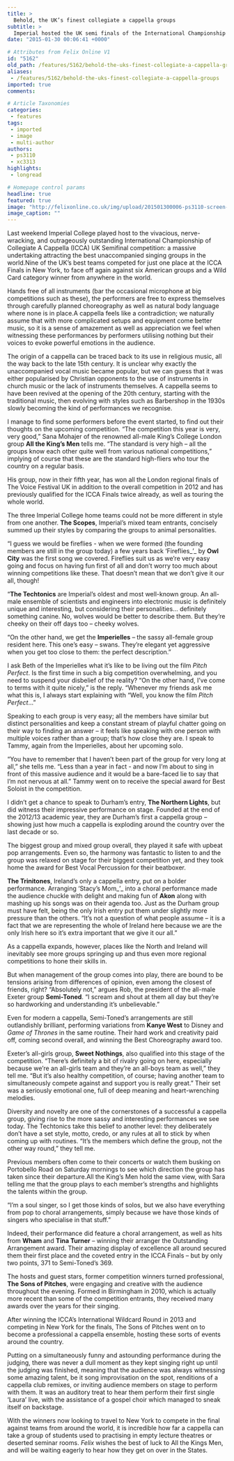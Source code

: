 ```yaml
---
title: >
  Behold, the UK’s finest collegiate a cappella groups
subtitle: >
  Imperial hosted the UK semi finals of the International Championship of Collegiate A Cappella
date: "2015-01-30 00:06:41 +0000"

# Attributes from Felix Online V1
id: "5162"
old_path: /features/5162/behold-the-uks-finest-collegiate-a-cappella-groups
aliases:
 - /features/5162/behold-the-uks-finest-collegiate-a-cappella-groups
imported: true
comments:

# Article Taxonomies
categories:
 - features
tags:
 - imported
 - image
 - multi-author
authors:
 - ps3110
 - xc3313
highlights:
 - longread

# Homepage control params
headline: true
featured: true
image: "http://felixonline.co.uk/img/upload/201501300006-ps3110-screen-shot-2015-01-30-at-00.07.33.png"
image_caption: ""
---
```


Last weekend Imperial College played host to the vivacious, nerve-wracking, and outrageously outstanding International Championship of Collegiate A Cappella (ICCA) UK Semifinal competition: a massive undertaking attracting the best unaccompanied singing groups in the world.Nine of the UK’s best teams competed for just one place at the ICCA Finals in New York, to face off again against six American groups and a Wild Card category winner from anywhere in the world.

Hands free of all instruments (bar the occasional microphone at big competitions such as these), the performers are free to express themselves through carefully planned choreography as well as natural body language where none is in place.A cappella feels like a contradiction; we naturally assume that with more complicated setups and equipment come better music, so it is a sense of amazement as well as appreciation we feel when witnessing these performances by performers utilising nothing but their voices to evoke powerful emotions in the audience.

The origin of a cappella can be traced back to its use in religious music, all the way back to the late 15th century. It is unclear why exactly the unaccompanied vocal music became popular, but we can guess that it was either popularised by Christian opponents to the use of instruments in church music or the lack of instruments themselves. A cappella seems to have been revived at the opening of the 20th century, starting with the traditional music, then evolving with styles such as Barbershop in the 1930s slowly becoming the kind of performances we recognise.

I manage to find some performers before the event started, to find out their thoughts on the upcoming competition. “The competition this year is very, very good,” Sana Mohajer of the renowned all-male King’s College London group __All the King’s Men__ tells me. “The standard is very high – all the groups know each other quite well from various national competitions,” implying of course that these are the standard high-fliers who tour the country on a regular basis.

His group, now in their fifth year, has won all the London regional finals of The Voice Festival UK in addition to the overall competition in 2012 and has previously qualified for the ICCA Finals twice already, as well as touring the whole world.

The three Imperial College home teams could not be more different in style from one another. __The Scopes__, Imperial’s mixed team entrants, concisely summed up their styles by comparing the groups to animal personalities.

“I guess we would be fireflies - when we were formed (the founding members are still in the group today) a few years back ‘Fireflies_’_ by __Owl City__ was the first song we covered. Fireflies suit us as we’re very easy going and focus on having fun first of all and don’t worry too much about winning competitions like these. That doesn’t mean that we don’t give it our all, though!

“__The Techtonics__ are Imperial’s oldest and most well-known group. An all-male ensemble of scientists and engineers into electronic music is definitely unique and interesting, but considering their personalities... definitely something canine. No, wolves would be better to describe them. But they’re cheeky on their off days too – cheeky wolves.

“On the other hand, we get the __Imperielles__ – the sassy all-female group resident here. This one’s easy – swans. They’re elegant yet aggressive when you get too close to them: the perfect description.”

I ask Beth of the Imperielles what it’s like to be living out the film _Pitch Perfect_. Is the first time in such a big competition overwhelming, and you need to suspend your disbelief of the reality? “On the other hand, I’ve come to terms with it quite nicely,” is the reply. “Whenever my friends ask me what this is, I always start explaining with “Well, you know the film _Pitch Perfect_...”

Speaking to each group is very easy; all the members have similar but distinct personalities and keep a constant stream of playful chatter going on their way to finding an answer – it feels like speaking with one person with multiple voices rather than a group; that’s how close they are. I speak to Tammy, again from the Imperielles, about her upcoming solo.

“You have to remember that I haven’t been part of the group for very long at all,” she tells me. “Less than a year in fact - and now I’m about to sing in front of this massive audience and it would be a bare-faced lie to say that I’m not nervous at all.” Tammy went on to receive the special award for Best Soloist in the competition.

I didn’t get a chance to speak to Durham’s entry, __The Northern Lights__, but did witness their impressive performance on stage. Founded at the end of the 2012/13 academic year, they are Durham’s first a cappella group – showing just how much a cappella is exploding around the country over the last decade or so.

The biggest group and mixed group overall, they played it safe with upbeat pop arrangements. Even so, the harmony was fantastic to listen to and the group was relaxed on stage for their biggest competition yet, and they took home the award for Best Vocal Percussion for their beatboxer.

__The Trinitones__, Ireland’s only a cappella entry, put on a bolder performance. Arranging ‘Stacy’s Mom_’_ into a choral performance made the audience chuckle with delight and making fun of __Akon__ along with mashing up his songs was on their agenda too. Just as the Durham group must have felt, being the only Irish entry put them under slightly more pressure than the others. “It’s not a question of what people assume – it is a fact that we are representing the whole of Ireland here because we are the only Irish here so it’s extra important that we give it our all.”

As a cappella expands, however, places like the North and Ireland will inevitably see more groups springing up and thus even more regional competitions to hone their skills in.

But when management of the group comes into play, there are bound to be tensions arising from differences of opinion, even among the closest of friends, right? “Absolutely not,” argues Rob, the president of the all-male Exeter group __Semi-Toned__. “I scream and shout at them all day but they’re so hardworking and understanding it’s unbelievable.”

Even for modern a cappella, Semi-Toned’s arrangements are still outlandishly brilliant, performing variations from __Kanye West__ to Disney and _Game of Thrones_ in the same routine. Their hard work and creativity paid off, coming second overall, and winning the Best Choreography award too.

Exeter’s all-girls group, __Sweet Nothings__, also qualified into this stage of the competition. “There’s definitely a bit of rivalry going on here, especially because we’re an all-girls team and they’re an all-boys team as well,” they tell me. “But it’s also healthy competition, of course; having another team to simultaneously compete against and support you is really great.” Their set was a seriously emotional one, full of deep meaning and heart-wrenching melodies.

Diversity and novelty are one of the cornerstones of a successful a cappella group, giving rise to the more sassy and interesting performances we see today. The Techtonics take this belief to another level: they deliberately don’t have a set style, motto, credo, or any rules at all to stick by when coming up with routines. “It’s the members which define the group, not the other way round,” they tell me.

Previous members often come to their concerts or watch them busking on Portobello Road on Saturday mornings to see which direction the group has taken since their departure.All the King’s Men hold the same view, with Sara telling me that the group plays to each member’s strengths and highlights the talents within the group.

“I’m a soul singer, so I get those kinds of solos, but we also have everything from pop to choral arrangements, simply because we have those kinds of singers who specialise in that stuff.”

Indeed, their performance did feature a choral arrangement, as well as hits from __Wham__ and __Tina Turner__ – winning their arranger the Outstanding Arrangement award. Their amazing display of excellence all around secured them their first place and the coveted entry in the ICCA Finals – but by only two points, 371 to Semi-Toned’s 369.

The hosts and guest stars, former competition winners turned professional, __The Sons of Pitches__, were engaging and creative with the audience throughout the evening. Formed in Birmingham in 2010, which is actually more recent than some of the competition entrants, they received many awards over the years for their singing.

After winning the ICCA’s International Wildcard Round in 2013 and competing in New York for the finals, The Sons of Pitches went on to become a professional a cappella ensemble, hosting these sorts of events around the country.

Putting on a simultaneously funny and astounding performance during the judging, there was never a dull moment as they kept singing right up until the judging was finished, meaning that the audience was always witnessing some amazing talent, be it song improvisation on the spot, renditions of a cappella club remixes, or inviting audience members on stage to perform with them. It was an auditory treat to hear them perform their first single ‘Laura’ live, with the assistance of a gospel choir which managed to sneak itself on backstage.

With the winners now looking to travel to New York to compete in the final against teams from around the world, it is incredible how far a cappella can take a group of students used to practising in empty lecture theatres or deserted seminar rooms. _Felix_ wishes the best of luck to All the Kings Men, and will be waiting eagerly to hear how they get on over in the States.
